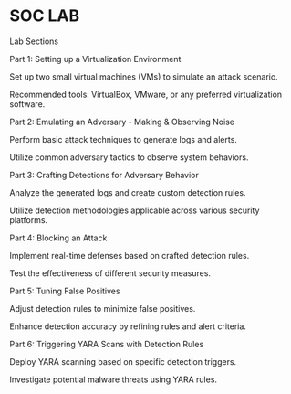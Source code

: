 # SOC LAB



Lab Sections

Part 1: Setting up a Virtualization Environment

Set up two small virtual machines (VMs) to simulate an attack scenario.

Recommended tools: VirtualBox, VMware, or any preferred virtualization software.

Part 2: Emulating an Adversary - Making & Observing Noise

Perform basic attack techniques to generate logs and alerts.

Utilize common adversary tactics to observe system behaviors.

Part 3: Crafting Detections for Adversary Behavior

Analyze the generated logs and create custom detection rules.

Utilize detection methodologies applicable across various security platforms.

Part 4: Blocking an Attack

Implement real-time defenses based on crafted detection rules.

Test the effectiveness of different security measures.

Part 5: Tuning False Positives

Adjust detection rules to minimize false positives.

Enhance detection accuracy by refining rules and alert criteria.

Part 6: Triggering YARA Scans with Detection Rules

Deploy YARA scanning based on specific detection triggers.

Investigate potential malware threats using YARA rules.
